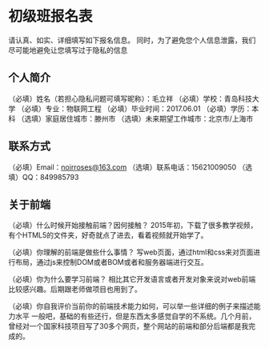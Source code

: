 # 初级班报名表

请认真、如实、详细填写如下报名信息。
同时，为了避免您个人信息泄露，我们尽可能地避免让您填写过于隐私的信息

## 个人简介

（必填）姓名（若担心隐私问题可填写昵称）：毛立祥
（必填）学校：青岛科技大学
（必填）专业：物联网工程
（必填）毕业时间：2017.06.01
（必填）学历：本科
（选填）家庭居住城市：滕州市
（选填）未来期望工作城市：北京市/上海市

## 联系方式

（必填）Email：noirroses@163.com
（选填）联系电话：15621009050
（选填）QQ：849985793

## 关于前端

（必填）什么时候开始接触前端？因何接触？
2015年初，下载了很多教学视频，有个HTML5的文件夹，好奇就点了进去，看着视频就开始学了。

（必填）你理解的前端是做些什么事情？
写web页面，通过html和css来对页面进行布局，通过js来控制DOM或者BOM或者和服务器端进行交互。

（必填）你为什么要学习前端？
相比其它开发语言或者开发对象来说对web前端比较感兴趣。后期跟老师做项目也用到了。

（必填）你自我评价当前你的前端技术能力如何，可以举一些详细的例子来描述能力水平
一般吧，基础的有些还行，但是东西太多感觉自学的不系统。几个月前，曾经对一个国家科技项目写了30多个网页，整个网站的前端和部分后端都是我完成的。

